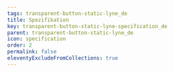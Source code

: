 ```yaml
---
tags: transparent-button-static-lyne_de
title: Spezifikation
key: transparent-button-static-lyne-specification_de
parent: transparent-button-static-lyne_de
icon: specification
order: 2
permalink: false
eleventyExcludeFromCollections: true
---
```



